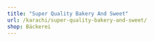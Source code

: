 ```yaml
---
title: "Super Quality Bakery And Sweet"
url: /karachi/super-quality-bakery-and-sweet/
shop: Bäckerei
---
```

